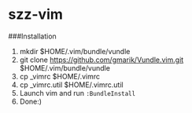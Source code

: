 szz-vim
=======

###Installation

1. mkdir $HOME/.vim/bundle/vundle
2. git clone https://github.com/gmarik/Vundle.vim.git $HOME/.vim/bundle/vundle
3. cp _vimrc $HOME/.vimrc
4. cp _vimrc.util $HOME/.vimrc.util
5. Launch vim and run ```:BundleInstall```
6. Done:)
